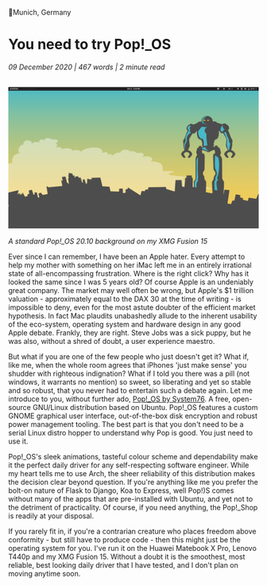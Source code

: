 📍Munich, Germany

# You need to try Pop!\_OS

###### 09 December 2020 | 467 words | 2 minute read

![Pop!_OS Background](/static/pop_os_001.png)

_A standard Pop!\_OS 20.10 background on my XMG Fusion 15_

Ever since I can remember, I have been an Apple hater. Every attempt to help my mother with something on her iMac left me in an entirely irrational state of all-encompassing frustration. Where is the right click? Why has it looked the same since I was 5 years old? Of course Apple is an undeniably great company. The market may well often be wrong, but Apple's $1 trillion valuation - approximately equal to the DAX 30 at the time of writing - is impossible to deny, even for the most astute doubter of the efficient market hypothesis. In fact Mac plaudits unabashedly allude to the inherent usability of the eco-system, operating system and hardware design in any good Apple debate. Frankly, they are right. Steve Jobs was a sick puppy, but he was also, without a shred of doubt, a user experience maestro.

But what if you are one of the few people who just doesn't get it? What if, like me, when the whole room agrees that iPhones 'just make sense' you shudder with righteous indignation? What if I told you there was a pill (not windows, it warrants no mention) so sweet, so liberating and yet so stable and so robust, that you never had to entertain such a debate again. Let me introduce to you, without further ado, [Pop!\_OS by System76](https://pop.system76.com/). A free, open-source GNU/Linux distribution based on Ubuntu. Pop!\_OS features a custom GNOME graphical user interface, out-of-the-box disk encryption and robust power management tooling. The best part is that you don't need to be a serial Linux distro hopper to understand why Pop is good. You just need to use it.

Pop!\_OS's sleek animations, tasteful colour scheme and dependability make it the perfect daily driver for any self-respecting software engineer. While my heart tells me to use Arch, the sheer reliability of this distribution makes the decision clear beyond question. If you're anything like me you prefer the bolt-on nature of Flask to Django, Koa to Express, well Pop!\)S comes without many of the apps that are pre-installed with Ubuntu, and yet not to the detriment of practicality. Of course, if you need anything, the Pop!\_Shop is readily at your disposal.

If you rarely fit in, if you're a contrarian creature who places freedom above conformity - but still have to produce code - then this might just be the operating system for you. I've run it on the Huawei Matebook X Pro, Lenovo T440p and my XMG Fusion 15. Without a doubt it is the smoothest, most reliable, best looking daily driver that I have tested, and I don't plan on moving anytime soon.
